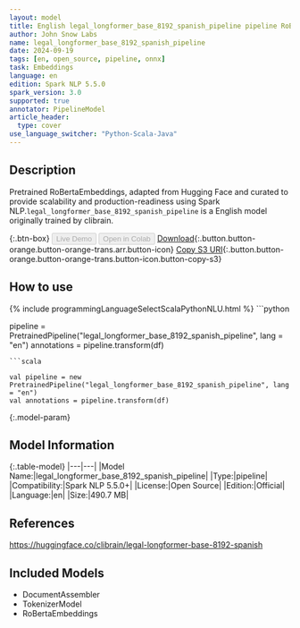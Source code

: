 ```yaml
---
layout: model
title: English legal_longformer_base_8192_spanish_pipeline pipeline RoBertaEmbeddings from clibrain
author: John Snow Labs
name: legal_longformer_base_8192_spanish_pipeline
date: 2024-09-19
tags: [en, open_source, pipeline, onnx]
task: Embeddings
language: en
edition: Spark NLP 5.5.0
spark_version: 3.0
supported: true
annotator: PipelineModel
article_header:
  type: cover
use_language_switcher: "Python-Scala-Java"
---
```


## Description

Pretrained RoBertaEmbeddings, adapted from Hugging Face and curated to provide scalability and production-readiness using Spark NLP.`legal_longformer_base_8192_spanish_pipeline` is a English model originally trained by clibrain.

{:.btn-box}
<button class="button button-orange" disabled>Live Demo</button>
<button class="button button-orange" disabled>Open in Colab</button>
[Download](https://s3.amazonaws.com/auxdata.johnsnowlabs.com/public/models/legal_longformer_base_8192_spanish_pipeline_en_5.5.0_3.0_1726778187932.zip){:.button.button-orange.button-orange-trans.arr.button-icon}
[Copy S3 URI](s3://auxdata.johnsnowlabs.com/public/models/legal_longformer_base_8192_spanish_pipeline_en_5.5.0_3.0_1726778187932.zip){:.button.button-orange.button-orange-trans.button-icon.button-copy-s3}

## How to use



<div class="tabs-box" markdown="1">
{% include programmingLanguageSelectScalaPythonNLU.html %}
```python

pipeline = PretrainedPipeline("legal_longformer_base_8192_spanish_pipeline", lang = "en")
annotations =  pipeline.transform(df)   

```
```scala

val pipeline = new PretrainedPipeline("legal_longformer_base_8192_spanish_pipeline", lang = "en")
val annotations = pipeline.transform(df)

```
</div>

{:.model-param}
## Model Information

{:.table-model}
|---|---|
|Model Name:|legal_longformer_base_8192_spanish_pipeline|
|Type:|pipeline|
|Compatibility:|Spark NLP 5.5.0+|
|License:|Open Source|
|Edition:|Official|
|Language:|en|
|Size:|490.7 MB|

## References

https://huggingface.co/clibrain/legal-longformer-base-8192-spanish

## Included Models

- DocumentAssembler
- TokenizerModel
- RoBertaEmbeddings
